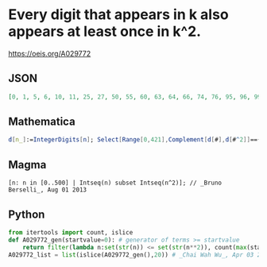 # Every digit that appears in k also appears at least once in k^2\.
https://oeis.org/A029772
## JSON
```JSON
[0, 1, 5, 6, 10, 11, 25, 27, 50, 55, 60, 63, 64, 66, 74, 76, 95, 96, 99, 100, 101, 105, 110, 111, 112, 115, 116, 125, 139, 142, 199, 205, 211, 222, 225, 232, 250, 255, 261, 270, 275, 277, 278, 285, 288, 305, 323, 363, 364, 366, 371, 376, 405, 421]
```
## Mathematica
```Mathematica
d[n_]:=IntegerDigits[n]; Select[Range[0,421],Complement[d[#],d[#^2]]=={}&] (* _Jayanta Basu_, Jun 02 2013 *)
```
## Magma
```Magma
[n: n in [0..500] | Intseq(n) subset Intseq(n^2)]; // _Bruno Berselli_, Aug 01 2013
```
## Python
```Python
from itertools import count, islice
def A029772_gen(startvalue=0): # generator of terms >= startvalue
    return filter(lambda n:set(str(n)) <= set(str(n**2)), count(max(startvalue,0)))
A029772_list = list(islice(A029772_gen(),20)) # _Chai Wah Wu_, Apr 03 2023
```

